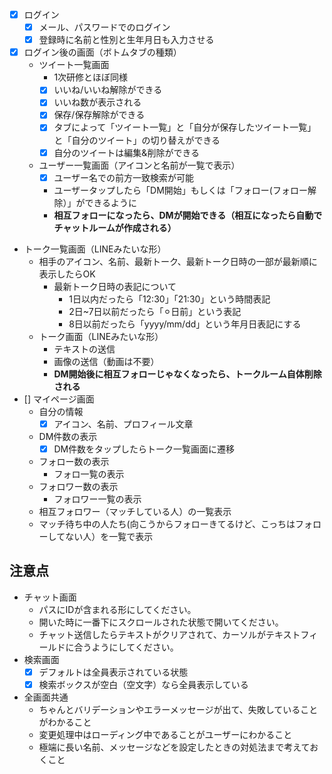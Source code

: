 - [x] ログイン
    - [x] メール、パスワードでのログイン
    - [x] 登録時に名前と性別と生年月日も入力させる
- [x] ログイン後の画面（ボトムタブの種類）
    - ツイート一覧画面
        - 1次研修とほぼ同様
        - [x] いいね/いいね解除ができる
        - [x] いいね数が表示される
        - [x] 保存/保存解除ができる
        - [x] タブによって「ツイート一覧」と「自分が保存したツイート一覧」と「自分のツイート」の切り替えができる
        - [x] 自分のツイートは編集&削除ができる
    - ユーザー一覧画面（アイコンと名前が一覧で表示）
        - [x] ユーザー名での前方一致検索が可能
        - ユーザータップしたら「DM開始」もしくは「フォロー(フォロー解除）」ができるように
        - **相互フォローになったら、DMが開始できる（相互になったら自動でチャットルームが作成される）**
- トーク一覧画面（LINEみたいな形）
    - 相手のアイコン、名前、最新トーク、最新トーク日時の一部が最新順に表示したらOK
        - 最新トーク日時の表記について
            - 1日以内だったら「12:30」「21:30」という時間表記
            - 2日~7日以前だったら「⚪︎日前」という表記
            - 8日以前だったら「yyyy/mm/dd」という年月日表記にする
    - トーク画面（LINEみたいな形）
        - テキストの送信
        - 画像の送信（動画は不要）
        - **DM開始後に相互フォローじゃなくなったら、トークルーム自体削除される**
- [] マイページ画面
    - 自分の情報
        - [x] アイコン、名前、プロフィール文章
    - DM件数の表示
        - [x] DM件数をタップしたらトーク一覧画面に遷移
    - フォロー数の表示
        - フォロ一覧の表示
    - フォロワー数の表示
        - フォロワー一覧の表示
    - 相互フォロワー（マッチしている人）の一覧表示
    - マッチ待ち中の人たち(向こうからフォローきてるけど、こっちはフォローしてない人）を一覧で表示

## **注意点**

- チャット画面
    - パスにIDが含まれる形にしてください。
    - 開いた時に一番下にスクロールされた状態で開いてください。
    - チャット送信したらテキストがクリアされて、カーソルがテキストフィールドに合うようにしてください。
- 検索画面
    - [x] デフォルトは全員表示されている状態
    - [x] 検索ボックスが空白（空文字）なら全員表示している
- 全画面共通
    - ちゃんとバリデーションやエラーメッセージが出て、失敗していることがわかること
    - 変更処理中はローディング中であることがユーザーにわかること
    - 極端に長い名前、メッセージなどを設定したときの対処法まで考えておくこと